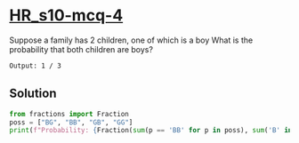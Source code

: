 # [HR_s10-mcq-4](https://www.hackerrank.com/challenges/s10-mcq-4)

Suppose a family has 2 children, one of which is a boy
What is the probability that both children are boys?

```txt
Output: 1 / 3
```

## Solution

```py
from fractions import Fraction
poss = ["BG", "BB", "GB", "GG"]
print(f"Probability: {Fraction(sum(p == 'BB' for p in poss), sum('B' in p for p in poss))}")
```
